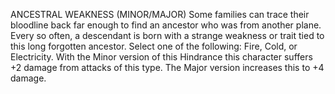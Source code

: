 ANCESTRAL WEAKNESS (MINOR/MAJOR)
Some families can trace their bloodline back far enough to find an ancestor who was from another plane. Every so often, a descendant is born with a strange weakness or trait tied to this long forgotten ancestor.
Select one of the following: Fire, Cold, or Electricity. With the Minor version of this Hindrance this character suffers +2 damage from attacks of this type. The Major version increases this to +4 damage.
